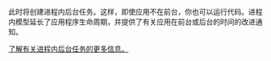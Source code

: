 ﻿此时将创建进程内后台任务。这样，即使应用不在前台，你也可以运行代码。进程内模型延长了应用程序生命周期，并提供了有关应用在前台或后台的时间的改进通知。

[了解有关进程内后台任务的更多信息。](https://docs.microsoft.com/en-us/windows/uwp/launch-resume/create-and-register-an-inproc-background-task)
